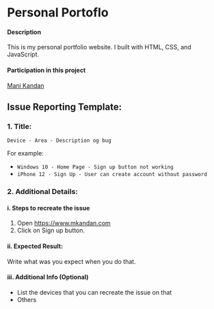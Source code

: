# Personal Portoflo

#### Description

This is my personal portfolio website. I built with HTML, CSS, and JavaScript.


#### Participation in this project

[Mani Kandan](https://github.com/mkandan1)

## Issue Reporting Template:

### 1. Title: 

    Device - Area - Description og bug

For example:

- `Windows 10 - Home Page - Sign up button not working`
- `iPhone 12 - Sign Up - User can create account without password`

### 2. Additional Details:

#### i. Steps to recreate the issue
   1. Open https://www.mkandan.com
   2. Click on Sign up button.

#### ii. Expected Result:

   Write what was you expect when you do that.
   
   
#### iii. Additional Info (Optional)

   - List the devices that you can recreate the issue on that
   - Others
